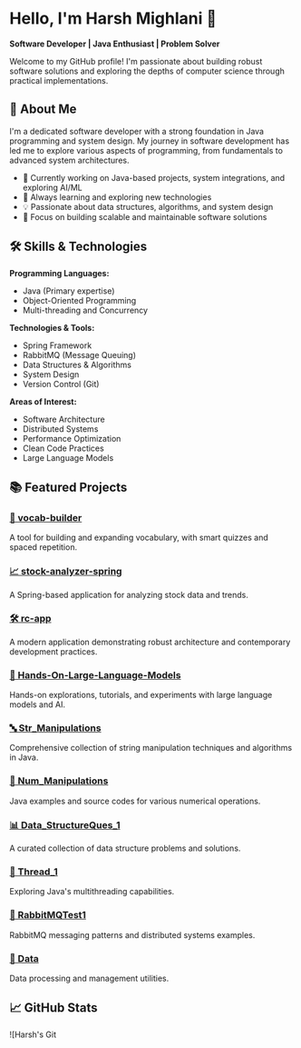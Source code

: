 # Hello, I'm Harsh Mighlani 👋

**Software Developer | Java Enthusiast | Problem Solver**

Welcome to my GitHub profile! I'm passionate about building robust software solutions and exploring the depths of computer science through practical implementations.

## 🚀 About Me

I'm a dedicated software developer with a strong foundation in Java programming and system design. My journey in software development has led me to explore various aspects of programming, from fundamentals to advanced system architectures.

- 🔭 Currently working on Java-based projects, system integrations, and exploring AI/ML
- 🌱 Always learning and exploring new technologies
- 💡 Passionate about data structures, algorithms, and system design
- 🎯 Focus on building scalable and maintainable software solutions

## 🛠️ Skills & Technologies

**Programming Languages:**
- Java (Primary expertise)
- Object-Oriented Programming
- Multi-threading and Concurrency

**Technologies & Tools:**
- Spring Framework
- RabbitMQ (Message Queuing)
- Data Structures & Algorithms
- System Design
- Version Control (Git)

**Areas of Interest:**
- Software Architecture
- Distributed Systems
- Performance Optimization
- Clean Code Practices
- Large Language Models

## 📚 Featured Projects

### [🧠 vocab-builder](https://github.com/harshmighlani/vocab-builder)
A tool for building and expanding vocabulary, with smart quizzes and spaced repetition.

### [📈 stock-analyzer-spring](https://github.com/harshmighlani/stock-analyzer-spring)
A Spring-based application for analyzing stock data and trends.

### [🛠️ rc-app](https://github.com/harshmighlani/rc-app)
A modern application demonstrating robust architecture and contemporary development practices.

### [📗 Hands-On-Large-Language-Models](https://github.com/harshmighlani/Hands-On-Large-Language-Models)
Hands-on explorations, tutorials, and experiments with large language models and AI.

### [🔤 Str_Manipulations](https://github.com/harshmighlani/Str_Manipulations)
Comprehensive collection of string manipulation techniques and algorithms in Java.

### [🔢 Num_Manipulations](https://github.com/harshmighlani/Num_Manipulations)
Java examples and source codes for various numerical operations.

### [📊 Data_StructureQues_1](https://github.com/harshmighlani/Data_StructureQues_1)
A curated collection of data structure problems and solutions.

### [🧵 Thread_1](https://github.com/harshmighlani/Thread_1)
Exploring Java's multithreading capabilities.

### [🐰 RabbitMQTest1](https://github.com/harshmighlani/RabbitMQTest1)
RabbitMQ messaging patterns and distributed systems examples.

### [📁 Data](https://github.com/harshmighlani/Data)
Data processing and management utilities.

## 📈 GitHub Stats

![Harsh's Git
